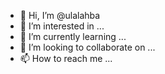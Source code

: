 - 👋 Hi, I’m @ulalahba
- 👀 I’m interested in ...
- 🌱 I’m currently learning ...
- 💞️ I’m looking to collaborate on ...
- 📫 How to reach me ...

<!---
ulalahba/ulalahba is a ✨ special ✨ repository because its `README.md` (this file) appears on your GitHub profile.
You can click the Preview link to take a look at your changes.
--->
